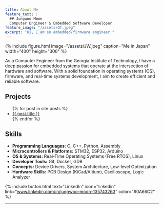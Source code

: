 ```yaml
---
title: About Me
feature_text: |
  ## Jungwoo Moon
  Computer Engineer & Embedded Software Developer
feature_image: "/assets/GT.jpeg"
excerpt: "Hi, I am an embedded/firmware engineer."
---
```

{% include figure.html image="/assets/JW.jpeg" caption="Me in Japan" width="400" height="300" %}

As a Computer Engineer from the Georgia Institute of Technology, I have a deep passion for embedded systems that operate at the intersection of hardware and software. With a solid foundation in operating systems (OS), firmware, and real-time systems development, I aim to create efficient and reliable software.


## Projects
<ul>
  {% for post in site.posts %}
    <li>
      <a href="{{ post.url | relative_url }}">
        {{ post.title }}
      </a>
    </li>
  {% endfor %}
</ul>



## Skills

- **Programming Languages:** C, C++, Python, Assembly
- **Microcontrollers & Platforms:** STM32, ESP32, Arduino
- **OS & Systems:** Real-Time Operating Systems (Free RTOS), Linux
- **Developer Tools:** Git, Docker, GDB
- **Concepts:** Device Drivers, System Architecture, Low-level Optimization
- **Hardware Skills:** PCB Design (KiCad/Altium), Oscilloscope, Logic Analyzer

{% include button.html text="LinkedIn" icon="linkedin" link="www.linkedin.com/in/jungwoo-moon-135743263" color="#0A66C2" %}



---
